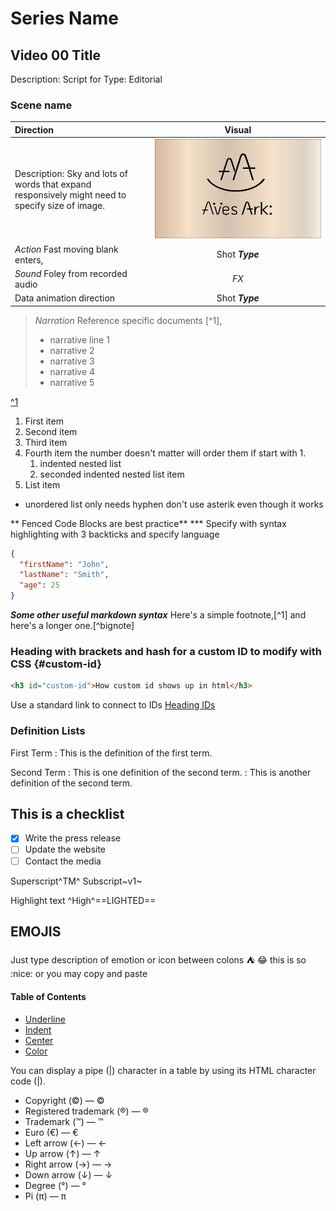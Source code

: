 # Series Name
## Video 00 Title
Description: Script for
Type: Editorial

### Scene name  

| **Direction**      | **Visual** | 
| :----------------        |    :---------------:   |
| Description: Sky and lots of words that expand responsively might need to specify size of image.   | ![storyboard one](storyboard_1200x720_aaAA.jpg "v01-b01_avesark-icon-board FPO")  |
| *Action*  Fast moving blank enters, |  Shot ***Type*** |   
| *Sound*  Foley from recorded audio | *FX* |
| Data animation direction   | Shot ***Type*** |
> *Narration* Reference specific documents [^1], 
> - narrative line 1 
> - narrative 2
> -  narrative 3
> - narrative 4
> - narrative 5

[^1](http://avesark.com)   

1. First item
1. Second item
1. Third item
1. Fourth item the number doesn't matter will order them if start with 1.
   1. indented nested list
   2. seconded indented nested list item
5. List item
- unordered list only needs hyphen don't use asterik even though it works

** Fenced Code Blocks are best practice**
*** Specify with syntax highlighting with 3 backticks and specify language
```json
{
  "firstName": "John",
  "lastName": "Smith",
  "age": 25
}
```
***Some other useful markdown syntax***
Here's a simple footnote,[^1] and here's a longer one.[^bignote]

### Heading with brackets and hash for a custom ID to modify with CSS  {#custom-id}

```html
<h3 id="custom-id">How custom id shows up in html</h3>
```
Use a standard link to connect to IDs 
[Heading IDs](#heading-ids)


### Definition Lists
First Term
: This is the definition of the first term.

Second Term
: This is one definition of the second term.
: This is another definition of the second term.


## This is a checklist
- [x] Write the press release
- [ ] Update the website
- [ ] Contact the media

Superscript^TM^
Subscript~v1~

Highlight text ^High^==LIGHTED==


## EMOJIS 
Just type description of emotion or icon between colons :tent: :joy:
this is so :nice: or you may copy and paste


#### Table of Contents

- [Underline](#underline)
- [Indent](#indent)
- [Center](#center)
- [Color](#color)


You can display a pipe (|) character in a table by using its HTML character code (&#124;).

- Copyright (©) — &copy;
- Registered trademark (®) — &reg;
- Trademark (™) — &trade;
- Euro (€) — &euro;
- Left arrow (←) — &larr;
- Up arrow (↑) — &uarr;
- Right arrow (→) — &rarr;
- Down arrow (↓) — &darr;
- Degree (°) — &#176;
- Pi (π) — &#960;

